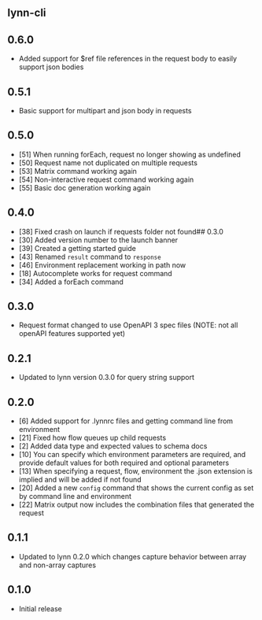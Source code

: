## lynn-cli

## 0.6.0

- Added support for $ref file references in the request body to easily support json bodies

## 0.5.1

- Basic support for multipart and json body in requests

## 0.5.0

- [51] When running forEach, request no longer showing as undefined
- [50] Request name not duplicated on multiple requests
- [53] Matrix command working again
- [54] Non-interactive request command working again
- [55] Basic doc generation working again

## 0.4.0

- [38] Fixed crash on launch if requests folder not found## 0.3.0
- [30] Added version number to the launch banner
- [39] Created a getting started guide
- [43] Renamed `result` command to `response`
- [46] Environment replacement working in path now
- [18] Autocomplete works for request command
- [34] Added a forEach command

## 0.3.0

- Request format changed to use OpenAPI 3 spec files (NOTE: not all openAPI features supported yet)

## 0.2.1

- Updated to lynn version 0.3.0 for query string support

## 0.2.0

- [6] Added support for .lynnrc files and getting command line from environment
- [21] Fixed how flow queues up child requests
- [2] Added data type and expected values to schema docs
- [10] You can specify which environment parameters are required, and provide default values for both required and optional parameters
- [13] When specifying a request, flow, environment the .json extension is implied and will be added if not found
- [20] Added a new `config` command that shows the current config as set by command line and environment
- [22] Matrix output now includes the combination files that generated the request

## 0.1.1

- Updated to lynn 0.2.0 which changes capture behavior between array and non-array captures

## 0.1.0

- Initial release
